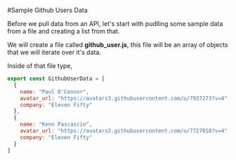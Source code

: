 #Sample Github Users Data

Before we pull data from an API, let's start with pudlling some sample data from a file and creating a list from that. 

We will create a file called **github_user.js**, this file will be an array of objects that we will iterate over it's data. 

Inside of that file type,

```js
export const GithubUserData = [
  {
    name: "Paul O'Connor",
    avatar_url: "https://avatars3.githubusercontent.com/u/7937273?v=4",
    company: "Eleven Fifty"
  },
  {
    name: "Kenn Pascascio",
    avatar_url: "https://avatars2.githubusercontent.com/u/7727018?v=4",
    company: "Eleven Fifty"
  }
]
```

